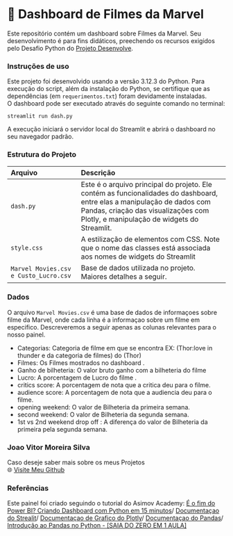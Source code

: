 # :superhero: Dashboard de Filmes da Marvel
Este repositório contém um dashboard sobre Filmes da Marvel. Seu desenvolvimento é para fins didáticos, preechendo os recursos exigidos pelo Desafio Python do [Projeto Desenvolve](http://projetodesenvolve.com.br).

### Instruções de uso
Este projeto foi desenvolvido usando a versão 3.12.3 do Python. Para execução do script, além da instalação do Python, se certifique que as dependências (em `requerimentos.txt`) foram devidamente instaladas. <br>
O dashboard pode ser executado através do seguinte comando no terminal:
```
streamlit run dash.py
```
A execução iniciará o servidor local do Streamlit e abrirá o dashboard no seu navegador padrão.

### Estrutura do Projeto
| Arquivo   | Descrição |
| :-------- | :------- |
| `dash.py`  | Este é o arquivo principal do projeto. Ele contém as funcionalidades do dashboard, entre elas a manipulação de dados com Pandas, criação das visualizações com Plotly, e manipulação de widgets do Streamlit.    |
| `style.css` | A estilização de elementos com CSS. Note que o nome das classes está associada aos nomes de widgets do Streamlit |
| `Marvel Movies.csv e Custo_Lucro.csv`   | Base de dados utilizada no projeto. Maiores detalhes a seguir.   |

### Dados
O arquivo `Marvel Movies.csv` é uma base de dados de informaçoes sobre filme da Marvel, onde cada linha é a informaçao sobre um filme em especifico. Descreveremos a seguir apenas as colunas relevantes para o nosso painel.
* Categorias: Categoria de filme em que se encontra EX: (Thor:love in thunder e da categoria de filmes) do (Thor)
* Filmes: Os Filmes mostrados no dashboard .
* Ganho de bilheteria: O valor bruto ganho com a bilheteria do filme
* Lucro: A porcentagem de Lucro do filme .
* critics score: A porcentagem de nota que a critica deu para o filme.
* audience score: A porcentagem de nota que a audiencia deu para o filme.
* opening weekend: O valor de Bilheteria da primeira semana.
* second weekend: O valor de Bilheteria da segunda semana.
* 1st vs 2nd weekend drop off : A diferença do valor de Bilheteria da primeira pela segunda semana.

### Joao Vitor Moreira Silva 
Caso deseje saber mais sobre os meus Projetos <br>
🌐 [Visite Meu Github](https://github.com/iShoockx) <br>
>

### Referências
Este painel foi criado seguindo o tutorial do Asimov Academy: [É o fim do Power BI? Criando Dashboard com Python em 15 minutos](https://youtu.be/P6E_Kts9pxE?si=6ZU2ilvVCR-Af_mW)/
[Documentaçao do Strealit](https://docs.streamlit.io/)/
[Documentaçao de Grafico do Plotly](https://plotly.com/python/)/
[Documentaçao do Pandas](https://pandas.pydata.org/docs/)/
[Introdução ao Pandas no Python - [SAIA DO ZERO EM 1 AULA]](https://www.youtube.com/watch?v=C0aj3FjN5e0&t=1396s)
